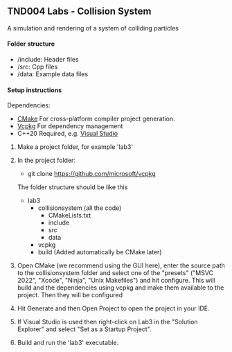 ## TND004 Labs - Collision System

A simulation and rendering of a system of colliding particles

#### Folder structure

- /include: Header files
- /src: Cpp files
- /data: Example data files

#### Setup instructions
Dependencies:
 - [CMake](https://cmake.org/download/) For cross-platform compiler project generation.
 - [Vcpkg](https://github.com/microsoft/vcpkg) For dependency management
 - C++20 Required, e.g. [Visual Studio](https://visualstudio.microsoft.com/downloads/)

1)  Make a project folder, for example 'lab3'

2)  In the project folder:
    * git clone https://github.com/microsoft/vcpkg 

    The folder structure should be like this
    - lab3
        - collisionsystem (all the code)
            + CMakeLists.txt
            + include
            + src
            + data
        - vcpkg
        - build (Added automatically be CMake later)

3)  Open CMake (we recommend using the GUI here), enter the source path to the collisionsystem folder
    and select one of the "presets" ("MSVC 2022", "Xcode", "Ninja", "Unix Makefiles")
    and hit configure. This will build and the dependencies using vcpkg and make them available to 
    the project. Then they will be configured 

4)  Hit Generate and then Open Project to open the project in your IDE.

5) If Visual Studio is used then right-click on Lab3 in the "Solution Explorer" and select "Set as a Startup Project".

6)  Build and run the 'lab3' executable.
